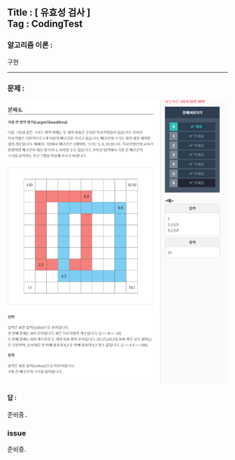 
## Title : [ 유효성 검사 ] <br/> Tag : CodingTest

### 알고리즘 이론 :
구현

<hr>

### 문제 :
![MIDAS](/contents/midas-challenge/문제/6.png)


#### 답 :
<pre>
준비중.
</pre>

### issue
준비중.
